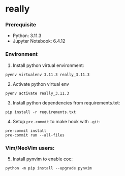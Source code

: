 # really

### Prerequisite

- Python: 3.11.3
- Jupyter Notebook: 6.4.12

### Environment

1. Install python virtual environment:

```shell
pyenv virtualenv 3.11.3 really_3.11.3
```

2. Activate python virtual env

```shell
pyenv activate really_3.11.3
```

3. Install python dependencies from requirements.txt:

```shell
pip install -r requirements.txt
```

4. Setup `pre-commit` to make hook with `.git`:

```shell
pre-commit install
pre-commit run --all-files
```

### Vim/NeoVim users:

5. Install pynvim to enable coc:

```shell
python -m pip install --upgrade pynvim
```
